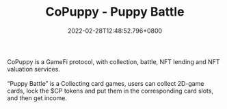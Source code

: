 ﻿---
title: "CoPuppy - Puppy Battle"
description: "The First BSC Doggy NFTs Launched in Metaverse!"
lead: "The First BSC Doggy NFTs Launched in Metaverse!"
date: 2022-02-28T12:48:52.796+0800
lastmod: 2022-02-28T12:48:52.796+0800
draft: false
featuredImage: ["100_copuppy.jpg"]
score: "11"
status: "Live"
blockchain: ["Binance"]
nft_support: "Yes"
free_to_play: "NFT"
play_to_earn: ["NFT","Crypto"]
website: "https://bsc.copuppy.io/?utm_source=PlayToEarn.net&utm_medium=organic&utm_campaign=gamepage"
twitter: "https://twitter.com/CoPuppy_BSC"
discord: 
telegram: "https://t.me/copuppy_bsc"
github: "https://github.com/copuppy/CP"
youtube: 
twitch: 
facebook: 
instagram: 
reddit: 
medium: "https://medium.com/copuppy-bsc"
steam: 
gitbook: 
googleplay: 
appstore: 

  
    
categories: ["games"]
games: ["Card","Collectible"]
toc: false
pinned: false
weight: 
---
CoPuppy is a GameFi protocol, with collection, battle, NFT lending and NFT valuation services.<br> <br> “Puppy Battle” is a Collecting card games, users can collect 2D-game cards, lock the $CP tokens and put them in the corresponding card slots, and then get income.